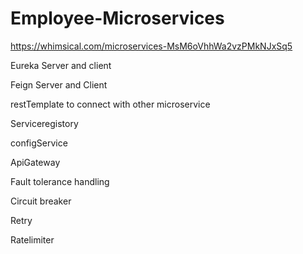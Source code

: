 # Employee-Microservices

https://whimsical.com/microservices-MsM6oVhhWa2vzPMkNJxSq5

Eureka Server and client

Feign Server and Client

restTemplate to connect with other microservice

Serviceregistory

configService

ApiGateway

Fault tolerance handling

Circuit breaker

Retry


Ratelimiter
